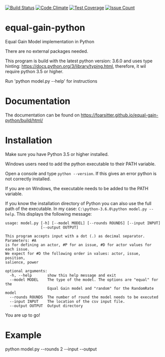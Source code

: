 [![Build Status](https://travis-ci.org/foarsitter/equal-gain-python.svg?branch=master)](https://travis-ci.org/foarsitter/equal-gain-python)
[![Code Climate](https://codeclimate.com/github/mrJelmert/equal-gain-python/badges/gpa.svg)](https://codeclimate.com/github/mrJelmert/equal-gain-python)
[![Test Coverage](https://codeclimate.com/github/mrJelmert/equal-gain-python/badges/coverage.svg)](https://codeclimate.com/github/mrJelmert/equal-gain-python/coverage)
[![Issue Count](https://codeclimate.com/github/mrJelmert/equal-gain-python/badges/issue_count.svg)](https://codeclimate.com/github/mrJelmert/equal-gain-python)

# equal-gain-python
Equal Gain Model implementation in Python

There are no external packages needed. 

This program is build with the latest python version: 3.6.0 and uses
type hinting: https://docs.python.org/3/library/typing.html, 
therefore, it wil require python 3.5 or higher. 

Run 'python model.py --help' for instructions 
  
# Documentation 
The documentation can be found on https://foarsitter.github.io/equal-gain-python/build/html/

# Installation
Make sure you have Python 3.5 or higher installed. 

Windows users need to add the python executable to their PATH variable. 

Open a console and type `python --version`. If this gives an error python is not correctly installed. 

If you are on Windows, the executable needs to be added to the PATH variable. 

If you know the installation directory of Python you can also use the full path of the executable. In my case: `C:\python-3.6.0\python model.py --help`. This displays the following message: 
```shell
usage: model.py [-h] [--model MODEL] [--rounds ROUNDS] [--input INPUT]
                [--output OUTPUT]

This program accepts input with a dot (.) as decimal separator. Parameters: #A
is for defining an actor, #P for an issue, #D for actor values for each issue.
We expect for #D the following order in values: actor, issue, position,
salience, power

optional arguments:
  -h, --help       show this help message and exit
  --model MODEL    The type of the model. The options are "equal" for the
                   Equal Gain model and "random" for the RandomRate model
  --rounds ROUNDS  The number of round the model needs to be executed
  --input INPUT    The location of the csv input file.
  --output OUTPUT  Output directory
```
You are up to go! 

# Example 
python model.py --rounds 2 --input --output 